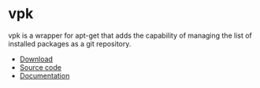 # vpk

vpk is a wrapper for apt-get that adds the capability of managing the list of installed packages as a git repository.

- [Download](https://github.com/cristianarbe/vpk/releases/latest)
- [Source code](https://github.com/cristianarbe/vpk)
- [Documentation](https://github.com/cristianarbe/vpk/wiki)
